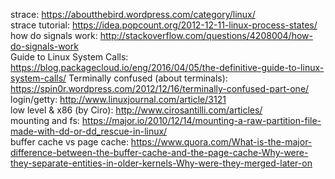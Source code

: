 strace: https://aboutthebird.wordpress.com/category/linux/  
strace tutorial: https://idea.popcount.org/2012-12-11-linux-process-states/  
how do signals work: http://stackoverflow.com/questions/4208004/how-do-signals-work  
Guide to Linux System Calls: https://blog.packagecloud.io/eng/2016/04/05/the-definitive-guide-to-linux-system-calls/
Terminally confused (about terminals): https://spin0r.wordpress.com/2012/12/16/terminally-confused-part-one/  
login/getty: http://www.linuxjournal.com/article/3121  
low level & x86 (by Ciro): http://www.cirosantilli.com/articles/  
mounting and fs: https://major.io/2010/12/14/mounting-a-raw-partition-file-made-with-dd-or-dd_rescue-in-linux/   
buffer cache vs page cache: https://www.quora.com/What-is-the-major-difference-between-the-buffer-cache-and-the-page-cache-Why-were-they-separate-entities-in-older-kernels-Why-were-they-merged-later-on  

